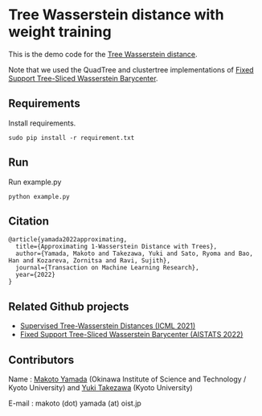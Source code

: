 # Tree Wasserstein distance with weight training
This is the demo code for the [Tree Wasserstein distance](https://arxiv.org/abs/2206.12116).

Note that we used the QuadTree and clustertree implementations of [Fixed Support Tree-Sliced Wasserstein Barycenter](https://github.com/yukiTakezawa/FS_TSWB).

## Requirements
Install requirements.
```
sudo pip install -r requirement.txt
```

## Run
Run example.py
```
python example.py
```

## Citation
```
@article{yamada2022approximating,
  title={Approximating 1-Wasserstein Distance with Trees},
  author={Yamada, Makoto and Takezawa, Yuki and Sato, Ryoma and Bao, Han and Kozareva, Zornitsa and Ravi, Sujith},
  journal={Transaction on Machine Learning Research},
  year={2022}
}
```

## Related Github projects
- [Supervised Tree-Wasserstein Distances (ICML 2021)](https://github.com/yukiTakezawa/STW)
- [Fixed Support Tree-Sliced Wasserstein Barycenter (AISTATS 2022)](https://github.com/yukiTakezawa/FS_TSWB)

## Contributors
Name : [Makoto Yamada](https://riken-yamada.github.io/profile.html) (Okinawa Institute of Science and Technology / Kyoto University) and [Yuki Takezawa](https://yukitakezawa.github.io/) (Kyoto University)

E-mail : makoto (dot) yamada (at) oist.jp
